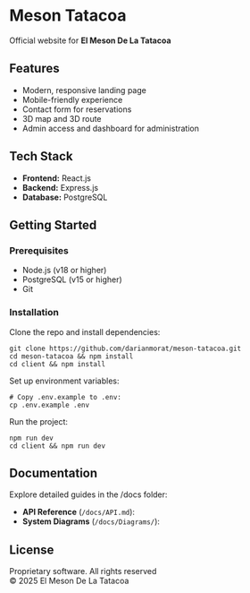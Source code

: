 # Meson Tatacoa

Official website for **El Meson De La Tatacoa**

## Features

- Modern, responsive landing page
- Mobile-friendly experience
- Contact form for reservations
- 3D map and 3D route
- Admin access and dashboard for administration

## Tech Stack

- **Frontend:** React.js
- **Backend:** Express.js
- **Database:** PostgreSQL

## Getting Started

### Prerequisites

- Node.js (v18 or higher)
- PostgreSQL (v15 or higher)
- Git

### Installation

Clone the repo and install dependencies:

```shell
git clone https://github.com/darianmorat/meson-tatacoa.git
cd meson-tatacoa && npm install
cd client && npm install
```

Set up environment variables:

```shell
# Copy .env.example to .env:
cp .env.example .env
```

Run the project:

```
npm run dev
cd client && npm run dev
```

## Documentation

Explore detailed guides in the /docs folder:

- **API Reference** (`/docs/API.md`):
- **System Diagrams** (`/docs/Diagrams/`):

## License

Proprietary software. All rights reserved  
© 2025 El Meson De La Tatacoa
